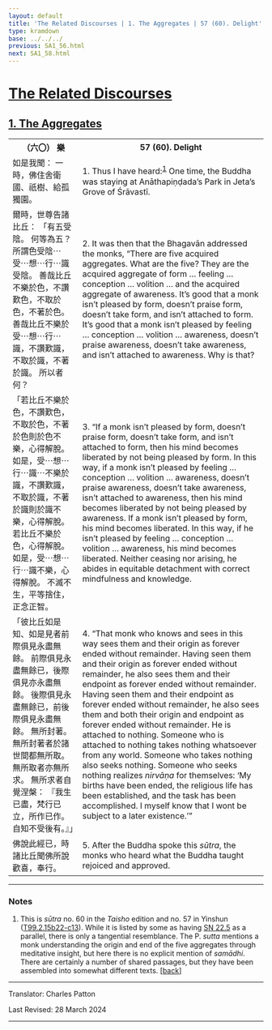 ```yaml
---
layout: default
title: 'The Related Discourses | 1. The Aggregates | 57 (60). Delight'
type: kramdown
base: ../../../
previous: SA1_56.html
next: SA1_58.html
---
```


<h1><a href='../index.html'>The Related Discourses</a></h1>
<h2><a href='index.html'>1. The Aggregates</a></h2>

<table class="trans">
  <th class='ch'>（六〇） 樂</th>
  <th class='en'>57 (60). Delight</th>
  <tr>
    <td class="ch" title='t125.2.15b22'>如是我聞： 一時，佛住舍衛國、祇樹、給孤獨園。</td>
    <td id='p1'>1. Thus I have heard:<sup id="ref1"><a href="#n1">1</a></sup> One time, the Buddha was staying at Anāthapiṇḍada’s Park in Jeta’s Grove of Śrāvastī.</td>
  </tr>
  <tr>
    <td class="ch" title='t125.2.15b23'>爾時，世尊告諸比丘： 「有五受陰。 何等為五？ 所謂色受陰⋯受⋯想⋯行⋯識受陰。 善哉比丘不樂於色，不讚歎色，不取於色，不著於色。 善哉比丘不樂於受⋯想⋯行⋯識，不讚歎識，不取於識，不著於識。 所以者何？</td>
    <td id='p2'>2. It was then that the Bhagavān addressed the monks, “There are five acquired aggregates. What are the five? They are the acquired aggregate of form … feeling … conception … volition … and the acquired aggregate of awareness. It’s good that a monk isn’t pleased by form, doesn’t praise form, doesn’t take form, and isn’t attached to form. It’s good that a monk isn’t pleased by feeling … conception … volition … awareness, doesn’t praise awareness, doesn’t take awareness, and isn’t attached to awareness. Why is that?</td>
  </tr>
  <tr>
    <td class="ch" title='t125.2.15b27'>「若比丘不樂於色，不讚歎色，不取於色，不著於色則於色不樂，心得解脫。 如是，受⋯想⋯行⋯識⋯不樂於識，不讚歎識，不取於識，不著於識則於識不樂，心得解脫。 若比丘不樂於色，心得解脫。 如是，受⋯想⋯行⋯識不樂，心得解脫。 不滅不生，平等捨住，正念正智。</td>
    <td id='p3'>3. “If a monk isn’t pleased by form, doesn’t praise form, doesn’t take form, and isn’t attached to form, then his mind becomes liberated by not being pleased by form. In this way, if a monk isn’t pleased by feeling … conception … volition … awareness, doesn’t praise awareness, doesn’t take awareness, isn’t attached to awareness, then his mind becomes liberated by not being pleased by awareness. If a monk isn’t pleased by form, his mind becomes liberated. In this way, if he isn’t pleased by feeling … conception … volition … awareness, his mind becomes liberated. Neither ceasing nor arising, he abides in equitable detachment with correct mindfulness and knowledge.</td>
  </tr>
  <tr>
    <td class="ch" title='t125.2.15c5'>「彼比丘如是知、如是見者前際俱見永盡無餘。 前際俱見永盡無餘已，後際俱見亦永盡無餘。 後際俱見永盡無餘已，前後際俱見永盡無餘。 無所封著。 無所封著者於諸世間都無所取。 無所取者亦無所求。 無所求者自覺涅槃： 『我生已盡，梵行已立，所作已作。 自知不受後有。』」</td>
    <td id='p4'>4. “That monk who knows and sees in this way sees them and their origin as forever ended without remainder. Having seen them and their origin as forever ended without remainder, he also sees them and their endpoint as forever ended without remainder. Having seen them and their endpoint as forever ended without remainder, he also sees them and both their origin and endpoint as forever ended without remainder. He is attached to nothing. Someone who is attached to nothing takes nothing whatsoever from any world. Someone who takes nothing also seeks nothing. Someone who seeks nothing realizes <em>nirvāṇa</em> for themselves: ‘My births have been ended, the religious life has been established, and the task has been accomplished. I myself know that I wont be subject to a later existence.’”</td>
  </tr>
  <tr>
    <td class="ch" title='t125.2.15c12'>佛說此經已，時諸比丘聞佛所說歡喜，奉行。</td>
    <td id='p5'>5. After the Buddha spoke this <em>sūtra</em>, the monks who heard what the Buddha taught rejoiced and approved.</td>
  </tr>
</table>

<hr/>

<h3 id="notes">Notes</h3>

<ol>
<li id="n1">This is <em>sūtra</em> no. 60 in the <cite>Taisho</cite> edition and no. 57 in Yinshun (<a href="https://cbetaonline.dila.edu.tw/zh/T02n0099_p0015b22" target="_blank">T99.2.15b22-c13</a>). While it is listed by some as having <a href="https://suttacentral.net/sn22.5" target="_blank">SN 22.5</a> as a parallel, there is only a tangential resemblance. The P. <em>sutta</em> mentions a monk understanding the origin and end of the five aggregates through meditative insight, but here there is no explicit mention of <em>samādhi</em>. There are certainly a number of shared passages, but they have been assembled into somewhat different texts. [<a href="#ref1">back</a>]</li>
</ol>
<hr/>

<p class="translator">Translator: Charles Patton</p>
<p class='revised'>Last Revised: 28 March 2024</p>

<hr/>